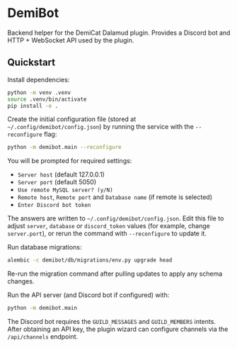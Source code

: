 # DemiBot

Backend helper for the DemiCat Dalamud plugin. Provides a Discord bot and HTTP + WebSocket
API used by the plugin.

## Quickstart

Install dependencies:

```bash
python -m venv .venv
source .venv/bin/activate
pip install -e .
```

Create the initial configuration file (stored at `~/.config/demibot/config.json`)
by running the service with the `--reconfigure` flag:

```bash
python -m demibot.main --reconfigure
```

You will be prompted for required settings:

* `Server host` (default 127.0.0.1)
* `Server port` (default 5050)
* `Use remote MySQL server? (y/N)`
* `Remote host`, `Remote port` and `Database name` (if remote is selected)
* `Enter Discord bot token`

The answers are written to `~/.config/demibot/config.json`. Edit this file to
adjust `server`, `database` or `discord_token` values (for example, change
`server.port`), or rerun the command with `--reconfigure` to update it.

Run database migrations:

```bash
alembic -c demibot/db/migrations/env.py upgrade head
```
Re-run the migration command after pulling updates to apply any schema changes.

Run the API server (and Discord bot if configured) with:

```bash
python -m demibot.main
```

The Discord bot requires the `GUILD_MESSAGES` and `GUILD_MEMBERS` intents.
After obtaining an API key, the plugin wizard can configure channels via
the `/api/channels` endpoint.
